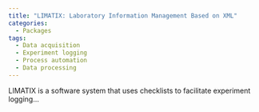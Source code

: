 ```yaml
---
title: "LIMATIX: Laboratory Information Management Based on XML"
categories:
  - Packages
tags:
  - Data acquisition
  - Experiment logging
  - Process automation
  - Data processing
---
```

LIMATIX is a software system that uses checklists to facilitate
experiment logging...